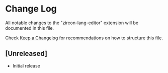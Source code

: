 # Change Log

All notable changes to the "zircon-lang-editor" extension will be documented in this file.

Check [Keep a Changelog](http://keepachangelog.com/) for recommendations on how to structure this file.

## [Unreleased]

- Initial release